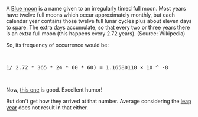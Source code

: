 <html><body><p>A <a href="http://en.wikipedia.org/wiki/Blue_moon">Blue moon</a> is a name given to an irregularly timed full moon. Most years have twelve full moons which occur approximately monthly, but each calendar year contains those twelve full lunar cycles plus about eleven days to spare. The extra days accumulate, so that every two or three years there is an extra full moon (this happens every 2.72 years). (Source: Wikipedia)



So, its frequency of occurrence would be:

</p><pre>

1/ 2.72 * 365 * 24 * 60 * 60) = 1.16580118 × 10 ^ -8

</pre>



Now, <a href="http://www.google.com/search?q=once+in+a+blue+moon">this one</a> is good. Excellent humor! 



But don't get how they arrived at that number. Average considering the <a href="http://www.google.com/search?hl=en&amp;q=(3*(1%2F(2.72*365*24*60*60))+%2B+(1%2F(2.72*366*24*60*60)))%2F4&amp;btnG=Search">leap year</a> does not result in that either.</body></html>